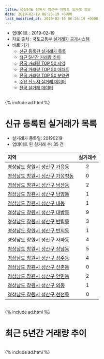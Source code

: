 ```yaml
---
title: 경상남도 창원시 성산구 아파트 실거래 정보
date: 2019-02-19 06:26:19 +0900
last_modified_at: 2019-02-19 06:26:19 +0900
---
```


* 업데이트 : 2019-02-19
* 자료 출처 : [국토교통부 실거래가 공개시스템](http://rt.molit.go.kr)
* 바로 가기
    * [신규 등록된 실거래가 목록](#신규-등록된-실거래가-목록)
    * [최근 5년간 거래량 추이](#최근-5년간-거래량-추이)
    * [전국 거래량 TOP 50 지역](https://ayogom.github.io/apt-trade-info/최근-3개월-전국에서-가장-거래가-많이-발생한-지역)
    * [전국 거래량 TOP 50 아파트](https://ayogom.github.io/apt-trade-info/최근-3개월-전국에서-가장-거래가-많이-발생한-아파트)
    * [전국 거래량 TOP 50 분양권](https://ayogom.github.io/apt-trade-info/최근-3개월-전국에서-가장-거래가-많이-발생한-분양권)
    * [주요 신도시 실거래 데이터](https://ayogom.github.io/apt-trade-info/주요-신도시)
    * [전국 실거래 데이터](https://ayogom.github.io/apt-trade-info/전국)

<br>
{% include ad.html %}
<br>

# 신규 등록된 실거래가 목록
* 실거래가 등록일: 20190219
* 업데이트 된 실거래 수: 35 건


|지역|실거래수|
|:---|:---:|
|[경상남도 창원시 성산구 가음동](https://ayogom.github.io/apt-trade-info/경상남도-창원시-성산구-가음동)|2|
|[경상남도 창원시 성산구 가음정동](https://ayogom.github.io/apt-trade-info/경상남도-창원시-성산구-가음정동)|0|
|[경상남도 창원시 성산구 남산동](https://ayogom.github.io/apt-trade-info/경상남도-창원시-성산구-남산동)|2|
|[경상남도 창원시 성산구 남양동](https://ayogom.github.io/apt-trade-info/경상남도-창원시-성산구-남양동)|1|
|[경상남도 창원시 성산구 내동](https://ayogom.github.io/apt-trade-info/경상남도-창원시-성산구-내동)|1|
|[경상남도 창원시 성산구 대방동](https://ayogom.github.io/apt-trade-info/경상남도-창원시-성산구-대방동)|9|
|[경상남도 창원시 성산구 반림동](https://ayogom.github.io/apt-trade-info/경상남도-창원시-성산구-반림동)|3|
|[경상남도 창원시 성산구 반지동](https://ayogom.github.io/apt-trade-info/경상남도-창원시-성산구-반지동)|1|
|[경상남도 창원시 성산구 사파동](https://ayogom.github.io/apt-trade-info/경상남도-창원시-성산구-사파동)|4|
|[경상남도 창원시 성산구 상남동](https://ayogom.github.io/apt-trade-info/경상남도-창원시-성산구-상남동)|5|
|[경상남도 창원시 성산구 성주동](https://ayogom.github.io/apt-trade-info/경상남도-창원시-성산구-성주동)|4|
|[경상남도 창원시 성산구 신촌동](https://ayogom.github.io/apt-trade-info/경상남도-창원시-성산구-신촌동)|0|
|[경상남도 창원시 성산구 안민동](https://ayogom.github.io/apt-trade-info/경상남도-창원시-성산구-안민동)|2|
|[경상남도 창원시 성산구 외동](https://ayogom.github.io/apt-trade-info/경상남도-창원시-성산구-외동)|1|
|[경상남도 창원시 성산구 천선동](https://ayogom.github.io/apt-trade-info/경상남도-창원시-성산구-천선동)|0|


<br>
{% include ad.html %}
<br>

# 최근 5년간 거래량 추이


<div style="width:100%;">
    <canvas id="deal_progress" height="200"></canvas>
</div>

<script>
new Chart(document.getElementById("deal_progress"), {
    type: 'line',
    data: {
        labels: ['201402','201403','201404','201405','201406','201407','201408','201409','201410','201411','201412','201501','201502','201503','201504','201505','201506','201507','201508','201509','201510','201511','201512','201601','201602','201603','201604','201605','201606','201607','201608','201609','201610','201611','201612','201701','201702','201703','201704','201705','201706','201707','201708','201709','201710','201711','201712','201801','201802','201803','201804','201805','201806','201807','201808','201809','201810','201811','201812','201901','201902'],
        datasets: [{
            label: '매매',
            pointRadius: 1,
            data: [446, 547, 403, 373, 373, 446, 492, 584, 652, 410, 333, 463, 405, 610, 556, 417, 388, 416, 339, 357, 485, 328, 212, 179, 192, 200, 192, 167, 193, 201, 201, 245, 255, 228, 186, 138, 159, 225, 197, 176, 198, 179, 207, 192, 180, 178, 134, 240, 220, 263, 207, 226, 214, 195, 220, 336, 425, 282, 157, 124, 21],
            borderColor: "rgba(255, 201, 14, 1)",
            backgroundColor: "rgba(255, 201, 14, 0.5)",
            fill: false,
            lineTension: 0
        },{
            label: '전월세',
            pointRadius: 1,
            data: [355, 388, 319, 316, 313, 298, 303, 369, 434, 306, 337, 371, 311, 434, 307, 260, 253, 241, 243, 230, 306, 267, 322, 278, 249, 275, 253, 210, 195, 207, 228, 231, 282, 249, 297, 257, 337, 267, 249, 306, 326, 321, 318, 308, 292, 335, 348, 509, 430, 453, 318, 311, 318, 308, 310, 244, 333, 269, 274, 235, 70],
            borderColor: "rgba(0, 141, 185, 1)",
            backgroundColor: "rgba(0, 141, 185, 0.5)",
            fill: false,
            lineTension: 0
        }
        ]
    },
    options: {
        responsive: true,
        title: {
            display: false
        },
        tooltips: {
            mode: 'index',
            intersect: false
        },
        hover: {
            mode: 'nearest',
            intersect: true
        },
        scales: {
            xAxes: [{
                display: true,
                scaleLabel: {
                    display: true,
                    labelString: '년/월'
                }
            }],
            yAxes: [{
                display: true,
                ticks: {
                    suggestedMin: 0,
                },
                scaleLabel: {
                    display: true,
                    labelString: '실거래 수'
                }
            }]
        }
    }
});

</script>


<br>
{% include ad.html %}
<br>

